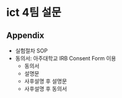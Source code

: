 # ict 4팀 설문

## Appendix

- 실험절차 SOP
- 동의서: 아주대학교 IRB Consent Form 이용
  - 동의서
  - 설명문
  - 사후설명 후 설명문
  - 사후설명 후 동의서
